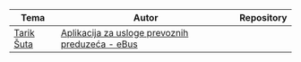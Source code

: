 <table>
    <thead>
        <tr>
            <th>Tema</th>
            <th>Autor</th>
            <th>Repository</th>
        </tr>
    </thead>
    <tbody>
        <tr>
            <td><a href="#">Tarik Šuta</a></td>
            <td><a href="#">Aplikacija za usloge prevoznih preduzeća - eBus</a></td>
            <td><a href="#"></a></td>
        </tr>
    </tbody>
<table>
